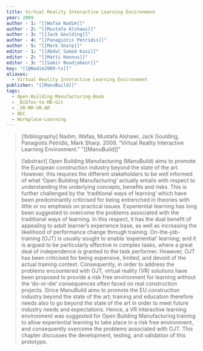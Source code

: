 ```yaml
---
title: Virtual Reality Interactive Learning Environment
year: 2009
author - 1: "[[Wafaa Nadim]]"
author - 2: "[[Mustafa Alshawi]]"
author - 3: "[[Jack Goulding]]"
author - 4: "[[Panagiotis Petridis]]"
author - 5: "[[Mark Sharp]]"
editor - 1: "[[Abdul Samad Kazi]]"
editor - 2: "[[Matti Hannus]]"
editor - 3: "[[Samir Boudjabeur]]"
key: "[[@Nadim2009-tv]]"
aliases:
  - Virtual Reality Interactive Learning Environment
publisher: "[[ManuBuild]]"
tags:
  - Open-Building-Manufacturing-Book
  - _BibTex-to-MD-Git
  - _XR-MR-VR-AR
  - AEC
  - Workplace-Learning
---
```


> [!bibliography]
> Nadim, Wafaa, Mustafa Alshawi, Jack Goulding, Panagiotis Petridis, Mark Sharp. 2009. “Virtual Reality Interactive Learning Environment.” "[[ManuBuild]]"

> [!abstract]
> Open Building Manufacturing (ManuBuild) aims to promote the European construction industry beyond the state of the art. However, this requires the different stakeholders to be well informed of what ‘Open Building Manufacturing’ actually entails with respect to understanding the underlying concepts, benefits and risks. This is further challenged by the ‘traditional ways of learning’ which have been predominantly criticised for being entrenched in theories with little or no emphasis on practical issues. Experiential learning has long been suggested to overcome the problems associated with the traditional ways of learning. In this respect, it has the dual benefit of appealing to adult learner’s experience base, as well as increasing the likelihood of performance change through training. On-the-job-training (OJT) is usually sought to enable ‘experiential’ learning; and it is argued to be particularly effective in complex tasks, where a great deal of independence is granted to the task performer. However, OJT has been criticised for being expensive, limited, and devoid of the actual training context. Consequently, in order to address the problems encountered with OJT, virtual reality (VR) solutions have been proposed to provide a risk free environment for learning without the ‘do-or-die’ consequences often faced on real construction projects. Since ManuBuild aims to promote the EU construction industry beyond the state of the art; training and education therefore needs also to go beyond the state of the art in order to meet future industry needs and expectations. Hence, a VR interactive learning environment was suggested for Open Building Manufacturing training to allow experiential learning to take place in a risk free environment, and consequently overcome the problems associated with OJT. This chapter discusses the development, testing, and validation of this prototype.